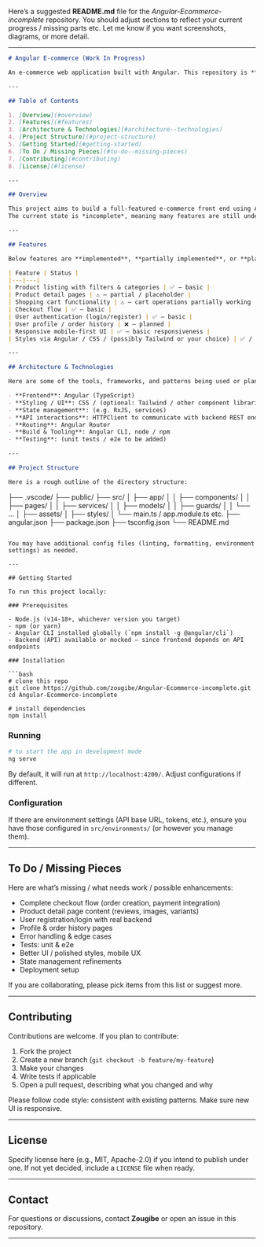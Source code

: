 Here’s a suggested **README.md** file for the *Angular-Ecommerce-incomplete* repository. You should adjust sections to reflect your current progress / missing parts etc. Let me know if you want screenshots, diagrams, or more detail.

---

```markdown
# Angular E-commerce (Work In Progress)

An e-commerce web application built with Angular. This repository is **incomplete**, under development.

---

## Table of Contents

1. [Overview](#overview)  
2. [Features](#features)  
3. [Architecture & Technologies](#architecture--technologies)  
4. [Project Structure](#project-structure)  
5. [Getting Started](#getting-started)  
6. [To Do / Missing Pieces](#to-do--missing-pieces)  
7. [Contributing](#contributing)  
8. [License](#license)  

---

## Overview

This project aims to build a full-featured e-commerce front end using Angular.  
The current state is *incomplete*, meaning many features are still under construction or missing, UI / UX is a work in progress, and some endpoints may be assumed or stubbed out.

---

## Features

Below features are **implemented**, **partially implemented**, or **planned** (you can tag as you prefer):

| Feature | Status |
|---|---|
| Product listing with filters & categories | ✅ – basic |
| Product detail pages | ⚠️ – partial / placeholder |
| Shopping cart functionality | ⚠️ – cart operations partially working |
| Checkout flow | ✅ – basic |
| User authentication (login/register) | ✅ – basic |
| User profile / order history | ❌ – planned |
| Responsive mobile-first UI | ✅ – basic responsiveness |
| Styles via Angular / CSS / (possibly Tailwind or your choice) | ✅ / ⚠️ depending on module |

---

## Architecture & Technologies

Here are some of the tools, frameworks, and patterns being used or planned:

- **Frontend**: Angular (TypeScript)  
- **Styling / UI**: CSS / (optional: Tailwind / other component libraries)  
- **State management**: (e.g. RxJS, services)  
- **API interactions**: HTTPClient to communicate with backend REST endpoints  
- **Routing**: Angular Router  
- **Build & Tooling**: Angular CLI, node / npm  
- **Testing**: (unit tests / e2e to be added)  

---

## Project Structure

Here is a rough outline of the directory structure:

```

├── .vscode/
├── public/
├── src/
│   ├── app/
│   │   ├── components/
│   │   ├── pages/
│   │   ├── services/
│   │   ├── models/
│   │   ├── guards/
│   │   └── ...
│   ├── assets/
│   ├── styles/
│   └── main.ts / app.module.ts etc.
├── angular.json
├── package.json
├── tsconfig.json
└── README.md

````

You may have additional config files (linting, formatting, environment settings) as needed.

---

## Getting Started

To run this project locally:

### Prerequisites

- Node.js (v14-18+, whichever version you target)  
- npm (or yarn)  
- Angular CLI installed globally (`npm install -g @angular/cli`)  
- Backend (API) available or mocked — since frontend depends on API endpoints  

### Installation

```bash
# clone this repo
git clone https://github.com/zougibe/Angular-Ecommerce-incomplete.git
cd Angular-Ecommerce-incomplete

# install dependencies
npm install
````

### Running

```bash
# to start the app in development mode
ng serve
```

By default, it will run at `http://localhost:4200/`. Adjust configurations if different.

### Configuration

If there are environment settings (API base URL, tokens, etc.), ensure you have those configured in `src/environments/` (or however you manage them).

---

## To Do / Missing Pieces

Here are what’s missing / what needs work / possible enhancements:

* Complete checkout flow (order creation, payment integration)
* Product detail page content (reviews, images, variants)
* User registration/login with real backend
* Profile & order history pages
* Error handling & edge cases
* Tests: unit & e2e
* Better UI / polished styles, mobile UX
* State management refinements
* Deployment setup

If you are collaborating, please pick items from this list or suggest more.

---

## Contributing

Contributions are welcome. If you plan to contribute:

1. Fork the project
2. Create a new branch (`git checkout -b feature/my-feature`)
3. Make your changes
4. Write tests if applicable
5. Open a pull request, describing what you changed and why

Please follow code style: consistent with existing patterns. Make sure new UI is responsive.

---

## License

Specify license here (e.g., MIT, Apache-2.0) if you intend to publish under one.
If not yet decided, include a `LICENSE` file when ready.

---

## Contact

For questions or discussions, contact **Zougibe** or open an issue in this repository.

---
